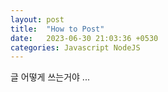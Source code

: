 ```yaml
---
layout: post
title:  "How to Post"
date:   2023-06-30 21:03:36 +0530
categories: Javascript NodeJS
---
```

글 어떻게 쓰는거야 ...

